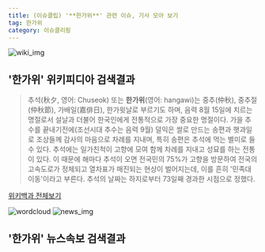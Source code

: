 ```yaml
---
title: (이슈클립) '**한가위**' 관련 이슈, 기사 모아 보기
tag: 한가위
category: 이슈클리핑
---
```

![wiki_img](https://user-images.githubusercontent.com/42597476/44503234-41136a80-a6d0-11e8-9071-6fc6418eafe4.png)
## **'**한가위**'** 위키피디아 검색결과
>추석(秋夕, 영어: Chuseok) 또는 **한가위**(영어: hangawi)는 중추(仲秋), 중추절(仲秋節), 가배일(嘉俳日), 한가윗날로 부르기도 하며, 음력 8월 15일에 치르는 명절로서 설날과 더불어 한국인에게 전통적으로 가장 중요한 명절이다. 가을 추수를 끝내기전에(조선시대 추수는 음력 9월) 덜익은 쌀로 만드는 송편과 햇과일로 조상들께 감사의 마음으로 차례를 지내며, 특히 송편은 추석에 먹는 별미로 들 수 있다. 추석에는 일가친척이 고향에 모여 함께 차례를 지내고 성묘를 하는 전통이 있다. 이 때문에 해마다 추석이 오면 전국민의 75%가 고향을 방문하여 전국의 고속도로가 정체되고 열차표가 매진되는 현상이 벌어지는데, 이를 흔히 '민족대이동'이라고 부른다. 추석의 날짜는 하지로부터 73일째 경과한 시점으로 정했다.

<a href="https://ko.wikipedia.org/wiki/한가위" target="_blank">위키백과 전체보기</a>

![wordcloud](https://s3.ap-northeast-2.amazonaws.com/lyrics101-wordcloud/2018-09-21-1537516387.png)
![news_img](https://user-images.githubusercontent.com/42597476/44507050-1206f400-a6e4-11e8-8d98-7ffbfebb353f.png)
## **'**한가위**'** 뉴스속보 검색결과

